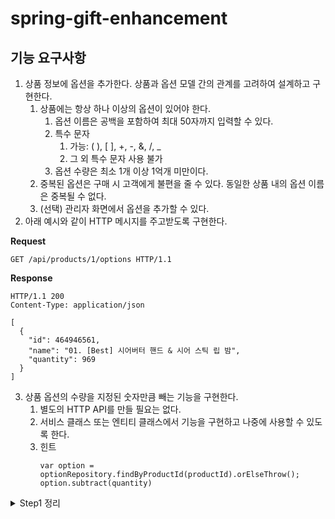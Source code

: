 # spring-gift-enhancement

## 기능 요구사항
1. 상품 정보에 옵션을 추가한다. 상품과 옵션 모델 간의 관계를 고려하여 설계하고 구현한다.
   1. 상품에는 항상 하나 이상의 옵션이 있어야 한다.
      1. 옵션 이름은 공백을 포함하여 최대 50자까지 입력할 수 있다.
      2. 특수 문자
         1. 가능:  ( ), [ ], +, -, &, /, _
         2. 그 외 특수 문자 사용 불가
      3. 옵션 수량은 최소 1개 이상 1억개 미만이다.
   2. 중복된 옵션은 구매 시 고객에게 불편을 줄 수 있다. 동일한 상품 내의 옵션 이름은 중복될 수 없다.
   3. (선택) 관리자 화면에서 옵션을 추가할 수 있다.
2. 아래 예시와 같이 HTTP 메시지를 주고받도록 구현한다.

**Request**
   ```
   GET /api/products/1/options HTTP/1.1
   ```

**Response**
   ```
   HTTP/1.1 200 
Content-Type: application/json

   [
     {
       "id": 464946561,
       "name": "01. [Best] 시어버터 핸드 & 시어 스틱 립 밤",
       "quantity": 969
     }
   ]

   ```

3. 상품 옵션의 수량을 지정된 숫자만큼 빼는 기능을 구현한다.
   1. 별도의 HTTP API를 만들 필요는 없다.
   2. 서비스 클래스 또는 엔티티 클래스에서 기능을 구현하고 나중에 사용할 수 있도록 한다.
   3. 힌트
      ```
      var option = optionRepository.findByProductId(productId).orElseThrow();
      option.subtract(quantity) 
      ```

<details>
<summary> Step1 정리 </summary>
## 기능 요구 사항

1. 상품 정보에 카테고리를 추가한다.
   1. 상품 카테고리는 수정할 수 있다.
   2. 관리자 화면에서 상품을 추가할 때 카테고리를 지정할 수 있다.
2. 카테고리는 1차 카테고리만 있으며 2차 카테고리는 고려하지 않는다.
3. 카테고리의 예시는 아래와 같다.
   1. 교환권, 상품권, 뷰티, 패션, 식품, 리빙/도서, 레저/스포츠, 아티스트/캐릭터, 유아동/반려, 디지털/가전, 카카오프렌즈, 트렌드 선물, 백화점 ...
      아래 예시와 같이 HTTP 메시지를 주고 받도록 구현한다.

**Request**
```angular2html
GET /api/categories HTTP/1.1
```
**Response**
```angular2html
HTTP/1.1 200 
Content-Type: application/json

[
  {
    "id": 91,
    "name": "교환권",
    "color": "#6c95d1",
    "imageUrl": "https://gift-s.kakaocdn.net/dn/gift/images/m640/dimm_theme.png",
    "description": ""
  }
]
```

### 힌트
아래의 DDL을 보고 유추한다.
```angular2html
create table category
(
    id   bigint       not null auto_increment,
    name varchar(255) not null,
    primary key (id)
) engine=InnoDB

create table product
(
    price       integer      not null,
    category_id bigint       not null,
    id          bigint       not null auto_increment,
    name        varchar(15)  not null,
    image_url   varchar(255) not null,
    primary key (id)
) engine=InnoDB

alter table category
    add constraint uk_category unique (name)

alter table product
    add constraint fk_product_category_id_ref_category_id
        foreign key (category_id)
            references category (id)

```
</details>